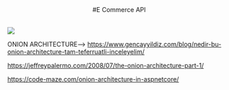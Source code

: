 <center>#E Commerce API </center><br>

![](https://cdn-thumbs.comidoc.net/750/3412058_c668_2.jpg)<br>

ONION ARCHITECTURE--> https://www.gencayyildiz.com/blog/nedir-bu-onion-architecture-tam-teferruatli-inceleyelim/ <br>

https://jeffreypalermo.com/2008/07/the-onion-architecture-part-1/ <br>

https://code-maze.com/onion-architecture-in-aspnetcore/
